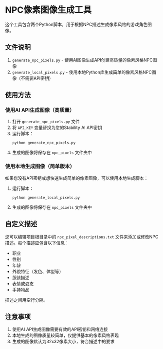 # NPC像素图像生成工具

这个工具包含两个Python脚本，用于根据NPC描述生成像素风格的游戏角色图像。

## 文件说明

1. `generate_npc_pixels.py` - 使用AI图像生成API创建高质量的像素风格NPC图像
2. `generate_local_pixels.py` - 使用本地Python库生成简单的像素风格NPC图像（不需要API密钥）

## 使用方法

### 使用AI API生成图像（高质量）

1. 打开 `generate_npc_pixels.py` 文件
2. 将 `API_KEY` 变量替换为您的Stability AI API密钥
3. 运行脚本：
   ```
   python generate_npc_pixels.py
   ```
4. 生成的图像将保存在 `npc_pixels` 文件夹中

### 使用本地生成图像（简单版本）

如果您没有API密钥或想快速生成简单的像素图像，可以使用本地生成脚本：

1. 运行脚本：
   ```
   python generate_local_pixels.py
   ```
2. 生成的图像将保存在 `npc_pixels` 文件夹中

## 自定义描述

您可以编辑项目根目录中的 `npc_pixel_descriptions.txt` 文件来添加或修改NPC描述。每个描述应包含以下信息：

- 职业
- 性别
- 年龄
- 外貌特征（发色、体型等）
- 服装描述
- 表情或姿态
- 手持物品

描述之间用空行分隔。

## 注意事项

1. 使用AI API生成图像需要有效的API密钥和网络连接
2. 本地生成的图像质量较简单，仅提供基本的像素风格表现
3. 生成的图像默认为32x32像素大小，符合描述中的要求